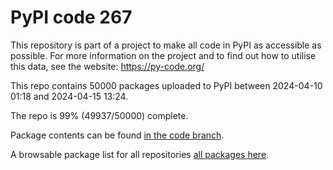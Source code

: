 # PyPI code 267

This repository is part of a project to make all code in PyPI as accessible as possible. For more information 
on the project and to find out how to utilise this data, see the website: https://py-code.org/

This repo contains 50000 packages uploaded to PyPI between 
2024-04-10 01:18 and 2024-04-15 13:24.

The repo is 99% (49937/50000) complete.

Package contents can be found [in the code branch](https://github.com/pypi-data/pypi-mirror-267/tree/code/packages).

A browsable package list for all repositories [all packages here](https://py-code.org/repositories/pypi-mirror-267).


